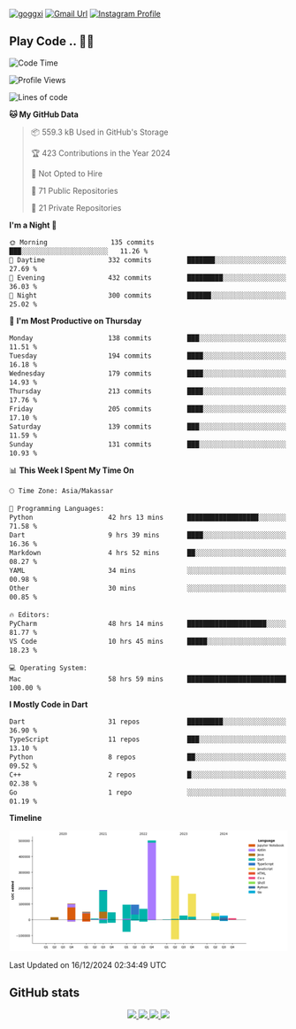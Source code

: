 [![goggxi](https://img.shields.io/badge/Portofolio-Goggxi-orange)](https://goggxi.github.io)
[![Gmail Url](https://img.shields.io/twitter/url?label=Goggxi@gmail.com&logo=gmail&style=social&url=http%3A%2F%2Fmailto%3Acontact.Goggxi@gmail.com)](mailto:Goggxi@gmail.com) [![Instagram Profile](https://img.shields.io/twitter/url?label=moh_rifkan&logo=instagram&style=social&url=https://www.instagram.com/moh_rifkan/)](https://www.instagram.com/moh_rifkan/)

## Play Code .. 💬🚀

<!-- [![Moh Rifkan GitHub stats](https://github-readme-stats.vercel.app/api?username=goggxi&count_private=true&show_icons=true&theme=dracula&custom_title=Goggxi%20Statistic%20🚀)](https://github.com/goggxi/goggxi)

[![Top Langs](https://github-readme-stats.vercel.app/api/top-langs/?username=goggxi&langs_count=8&layout=compact&show_icons=true&theme=dracula)](https://github.com/goggxi/goggxi) -->

<!--START_SECTION:waka-->
![Code Time](http://img.shields.io/badge/Code%20Time-3%2C765%20hrs%2059%20mins-blue)

![Profile Views](http://img.shields.io/badge/Profile%20Views-0-blue)

![Lines of code](https://img.shields.io/badge/From%20Hello%20World%20I%27ve%20Written-1.7%20million%20lines%20of%20code-blue)

**🐱 My GitHub Data** 

> 📦 559.3 kB Used in GitHub's Storage 
 > 
> 🏆 423 Contributions in the Year 2024
 > 
> 🚫 Not Opted to Hire
 > 
> 📜 71 Public Repositories 
 > 
> 🔑 21 Private Repositories 
 > 
**I'm a Night 🦉** 

```text
🌞 Morning                135 commits         ███░░░░░░░░░░░░░░░░░░░░░░   11.26 % 
🌆 Daytime                332 commits         ███████░░░░░░░░░░░░░░░░░░   27.69 % 
🌃 Evening                432 commits         █████████░░░░░░░░░░░░░░░░   36.03 % 
🌙 Night                  300 commits         ██████░░░░░░░░░░░░░░░░░░░   25.02 % 
```
📅 **I'm Most Productive on Thursday** 

```text
Monday                   138 commits         ███░░░░░░░░░░░░░░░░░░░░░░   11.51 % 
Tuesday                  194 commits         ████░░░░░░░░░░░░░░░░░░░░░   16.18 % 
Wednesday                179 commits         ████░░░░░░░░░░░░░░░░░░░░░   14.93 % 
Thursday                 213 commits         ████░░░░░░░░░░░░░░░░░░░░░   17.76 % 
Friday                   205 commits         ████░░░░░░░░░░░░░░░░░░░░░   17.10 % 
Saturday                 139 commits         ███░░░░░░░░░░░░░░░░░░░░░░   11.59 % 
Sunday                   131 commits         ███░░░░░░░░░░░░░░░░░░░░░░   10.93 % 
```


📊 **This Week I Spent My Time On** 

```text
🕑︎ Time Zone: Asia/Makassar

💬 Programming Languages: 
Python                   42 hrs 13 mins      ██████████████████░░░░░░░   71.58 % 
Dart                     9 hrs 39 mins       ████░░░░░░░░░░░░░░░░░░░░░   16.36 % 
Markdown                 4 hrs 52 mins       ██░░░░░░░░░░░░░░░░░░░░░░░   08.27 % 
YAML                     34 mins             ░░░░░░░░░░░░░░░░░░░░░░░░░   00.98 % 
Other                    30 mins             ░░░░░░░░░░░░░░░░░░░░░░░░░   00.85 % 

🔥 Editors: 
PyCharm                  48 hrs 14 mins      ████████████████████░░░░░   81.77 % 
VS Code                  10 hrs 45 mins      █████░░░░░░░░░░░░░░░░░░░░   18.23 % 

💻 Operating System: 
Mac                      58 hrs 59 mins      █████████████████████████   100.00 % 
```

**I Mostly Code in Dart** 

```text
Dart                     31 repos            █████████░░░░░░░░░░░░░░░░   36.90 % 
TypeScript               11 repos            ███░░░░░░░░░░░░░░░░░░░░░░   13.10 % 
Python                   8 repos             ██░░░░░░░░░░░░░░░░░░░░░░░   09.52 % 
C++                      2 repos             █░░░░░░░░░░░░░░░░░░░░░░░░   02.38 % 
Go                       1 repo              ░░░░░░░░░░░░░░░░░░░░░░░░░   01.19 % 
```



**Timeline**

![Lines of Code chart](https://raw.githubusercontent.com/Goggxi/Goggxi/main/assets/bar_graph.png)


 Last Updated on 16/12/2024 02:34:49 UTC
<!--END_SECTION:waka-->

## GitHub stats

<p align="center">
  <a href="https://github.com/goggxi">
    <img src="http://github-profile-summary-cards.vercel.app/api/cards/profile-details?username=goggxi&theme=transparent" />
  </a>
  <a href="https://github.com/goggxi">
    <img src="https://github-readme-streak-stats.herokuapp.com/?user=goggxi&hide_border=true&card_width=338&theme=transparent" />
  </a>
  <a href="https://github.com/goggxi">
    <img src="http://github-profile-summary-cards.vercel.app/api/cards/stats?username=goggxi&theme=transparent" />
  </a>
  <a href="https://github.com/goggxi">
    <img src="https://github-readme-stats.vercel.app/api/top-langs/?username=goggxi&langs_count=10&exclude_repo=&hide=c,makefile,html,css,sass,nix,nunjucks,tsql,dockerfile,shell&card_width=699&hide_border=true&theme=transparent" />
  </a>
  <!-- <br/>
  <a href="https://github.com/goggxi">
    <img src="https://komarev.com/ghpvc/?username=goggxi&color=blue&style=flat" />
  </a> -->
</p>
